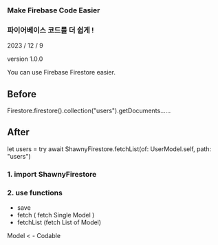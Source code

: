 ### Make Firebase Code Easier
### 파이어베이스 코드를 더 쉽게 !

2023 / 12 / 9

version 1.0.0

You can use Firebase Firestore easier.

## Before
Firestore.firestore().collection("users").getDocuments...... 

## After
let users = try await ShawnyFirestore.fetchList(of: UserModel.self, path: "users")



### 1.  import ShawnyFirestore

### 2. use functions
- save
- fetch ( fetch Single Model )
- fetchList (fetch List of Model)

Model  < - Codable


